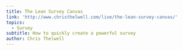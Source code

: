 ```yaml
---
title: The Lean Survey Canvas
link: 'http://www.christhelwell.com/live/the-lean-survey-canvas/'
topics:
  - Survey
subtitle: How to quickly create a powerful survey
author: Chris Thelwell
---
```


